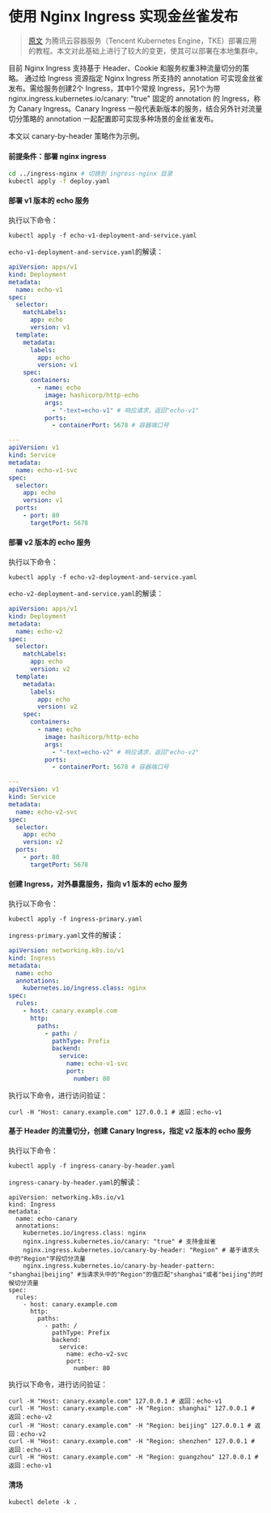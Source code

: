 # 使用 Nginx Ingress 实现金丝雀发布

> [原文](https://cloud.tencent.com/document/product/457/48907) 为腾讯云容器服务（Tencent Kubernetes Engine，TKE）部署应用的教程。本文对此基础上进行了较大的变更，使其可以部署在本地集群中。

目前 Nginx Ingress 支持基于 Header、Cookie 和服务权重3种流量切分的策略。 通过给 Ingress 资源指定 Nginx Ingress 所支持的 annotation 可实现金丝雀发布。需给服务创建2个 Ingress，其中1个常规 Ingress，另1个为带 nginx.ingress.kubernetes.io/canary: "true" 固定的 annotation 的 Ingress，称为 Canary Ingress。Canary Ingress 一般代表新版本的服务，结合另外针对流量切分策略的 annotation 一起配置即可实现多种场景的金丝雀发布。

本文以 canary-by-header 策略作为示例。

#### 前提条件：部署 nginx ingress

```bash
cd ../ingress-nginx # 切换到 ingress-nginx 目录
kubectl apply -f deploy.yaml
```

#### 部署 v1 版本的 echo 服务

执行以下命令：

```shell
kubectl apply -f echo-v1-deployment-and-service.yaml
```

`echo-v1-deployment-and-service.yaml`的解读：

```yaml
apiVersion: apps/v1
kind: Deployment
metadata:
  name: echo-v1
spec:
  selector:
    matchLabels:
      app: echo
      version: v1
  template:
    metadata:
      labels:
        app: echo
        version: v1
    spec:
      containers:
        - name: echo
          image: hashicorp/http-echo
          args:
            - "-text=echo-v1" # 响应请求，返回"echo-v1"
          ports:
            - containerPort: 5678 # 容器端口号

---
apiVersion: v1
kind: Service
metadata:
  name: echo-v1-svc
spec:
  selector:
    app: echo
    version: v1
  ports:
    - port: 80
      targetPort: 5678
```

#### 部署 v2 版本的 echo 服务

执行以下命令：

```shell
kubectl apply -f echo-v2-deployment-and-service.yaml
```

`echo-v2-deployment-and-service.yaml`的解读：

```yaml
apiVersion: apps/v1
kind: Deployment
metadata:
  name: echo-v2
spec:
  selector:
    matchLabels:
      app: echo
      version: v2
  template:
    metadata:
      labels:
        app: echo
        version: v2
    spec:
      containers:
        - name: echo
          image: hashicorp/http-echo
          args:
            - "-text=echo-v2" # 响应请求，返回"echo-v2"
          ports:
            - containerPort: 5678 # 容器端口号

---
apiVersion: v1
kind: Service
metadata:
  name: echo-v2-svc
spec:
  selector:
    app: echo
    version: v2
  ports:
    - port: 80
      targetPort: 5678
```

#### 创建 Ingress，对外暴露服务，指向 v1 版本的 echo 服务

执行以下命令：

```shell
kubectl apply -f ingress-primary.yaml
```

`ingress-primary.yaml`文件的解读：

```yaml
apiVersion: networking.k8s.io/v1
kind: Ingress
metadata:
  name: echo
  annotations:
    kubernetes.io/ingress.class: nginx
spec:
  rules:
    - host: canary.example.com
      http:
        paths:
          - path: /
            pathType: Prefix
            backend:
              service:
                name: echo-v1-svc
                port:
                  number: 80
```

执行以下命令，进行访问验证：

```shell
curl -H "Host: canary.example.com" 127.0.0.1 # 返回：echo-v1
```

#### 基于 Header 的流量切分，创建 Canary Ingress，指定 v2 版本的 echo 服务

执行以下命令：

```shell
kubectl apply -f ingress-canary-by-header.yaml
```

`ingress-canary-by-header.yaml`的解读：

```shell
apiVersion: networking.k8s.io/v1
kind: Ingress
metadata:
  name: echo-canary
  annotations:
    kubernetes.io/ingress.class: nginx
    nginx.ingress.kubernetes.io/canary: "true" # 支持金丝雀
    nginx.ingress.kubernetes.io/canary-by-header: "Region" # 基于请求头中的"Region"字段切分流量
    nginx.ingress.kubernetes.io/canary-by-header-pattern: "shanghai|beijing" #当请求头中的"Region"的值匹配"shanghai"或者"beijing"的时候切分流量
spec:
  rules:
    - host: canary.example.com
      http:
        paths:
          - path: /
            pathType: Prefix
            backend:
              service:
                name: echo-v2-svc
                port:
                  number: 80
```

执行以下命令，进行访问验证：

```shell
curl -H "Host: canary.example.com" 127.0.0.1 # 返回：echo-v1
curl -H "Host: canary.example.com" -H "Region: shanghai" 127.0.0.1 # 返回：echo-v2
curl -H "Host: canary.example.com" -H "Region: beijing" 127.0.0.1 # 返回：echo-v2
curl -H "Host: canary.example.com" -H "Region: shenzhen" 127.0.0.1 # 返回：echo-v1
curl -H "Host: canary.example.com" -H "Region: guangzhou" 127.0.0.1 # 返回：echo-v1
```


#### 清场

```shell
kubectl delete -k .
```